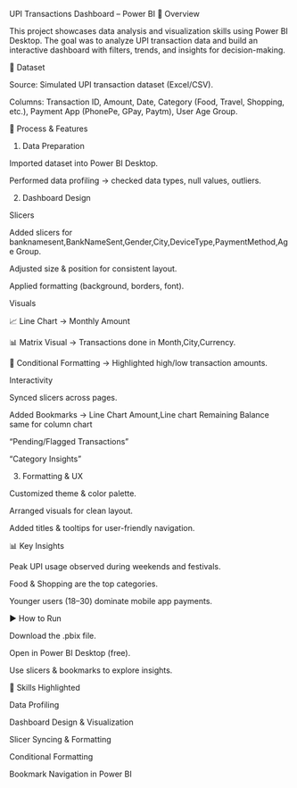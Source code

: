 UPI Transactions Dashboard – Power BI
📝 Overview

This project showcases data analysis and visualization skills using Power BI Desktop.
The goal was to analyze UPI transaction data and build an interactive dashboard with filters, trends, and insights for decision-making.

📂 Dataset

Source: Simulated UPI transaction dataset (Excel/CSV).

Columns: Transaction ID, Amount, Date, Category (Food, Travel, Shopping, etc.), Payment App (PhonePe, GPay, Paytm), User Age Group.

🔧 Process & Features
1. Data Preparation

Imported dataset into Power BI Desktop.

Performed data profiling → checked data types, null values, outliers.

2. Dashboard Design

Slicers

Added slicers for banknamesent,BankNameSent,Gender,City,DeviceType,PaymentMethod,Age Group.

Adjusted size & position for consistent layout.

Applied formatting (background, borders, font).

Visuals

📈 Line Chart → Monthly Amount

📊 Matrix Visual → Transactions done in Month,City,Currency.

🎨 Conditional Formatting → Highlighted high/low transaction amounts.

Interactivity

Synced slicers across pages.

Added Bookmarks → Line Chart Amount,Line chart Remaining Balance same for column chart

“Pending/Flagged Transactions”

“Category Insights”

3. Formatting & UX

Customized theme & color palette.

Arranged visuals for clean layout.

Added titles & tooltips for user-friendly navigation.

📊 Key Insights

Peak UPI usage observed during weekends and festivals.

Food & Shopping are the top categories.

Younger users (18–30) dominate mobile app payments.

▶️ How to Run

Download the .pbix file.

Open in Power BI Desktop (free).

Use slicers & bookmarks to explore insights.

🎯 Skills Highlighted

Data Profiling

Dashboard Design & Visualization

Slicer Syncing & Formatting


Conditional Formatting

Bookmark Navigation in Power BI
